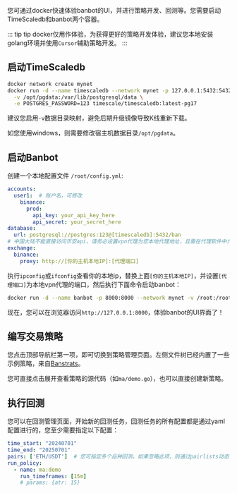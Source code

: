 您可通过docker快速体验banbot的UI，并进行策略开发、回测等。您需要启动TimeScaledb和banbot两个容器。

::: tip tip
docker仅用作体验，为获得更好的策略开发体验，建议您本地安装golang环境并使用`Cursor`辅助策略开发。
:::

## 启动TimeScaledb
```bash
docker network create mynet
docker run -d --name timescaledb --network mynet -p 127.0.0.1:5432:5432 \
  -v /opt/pgdata:/var/lib/postgresql/data \
  -e POSTGRES_PASSWORD=123 timescale/timescaledb:latest-pg17
```
建议您启用`-v`数据目录映射，避免后期升级镜像导致K线重新下载。

如您使用windows，则需要修改宿主机数据目录`/opt/pgdata`。

## 启动Banbot
创建一个本地配置文件 `/root/config.yml`:
```yaml
accounts:
  user1:  # 账户名，可修改
    binance:
      prod:
        api_key: your_api_key_here
        api_secret: your_secret_here
database:
  url: postgresql://postgres:123@[timescaledb]:5432/ban
# 中国大陆不能直接访问币安api，请务必设置vpn代理为您本地代理地址，且需在代理软件中允许来自局域网的连接
exchange:
  binance:
    proxy: http://[你的主机本地IP]:[代理端口]
```
执行`ipconfig`或`ifconfig`查看你的本地ip，替换上面`[你的主机本地IP]`，并设置`[代理端口]`为本地vpn代理的端口，然后执行下面命令启动banbot：
```bash
docker run -d --name banbot -p 8000:8000 --network mynet -v /root:/root banbot/banbot:latest -config /root/config.yml -host 0.0.0.0
```
现在，您可以在浏览器访问`http://127.0.0.1:8000`，体验banbot的UI界面了！

## 编写交易策略
您点击顶部导航栏第一项，即可切换到策略管理页面。左侧文件树已经内置了一些示例策略，来自[Banstrats](https://github.com/banbox/banstrats)。

您可直接点击展开查看策略的源代码（如`ma/demo.go`），也可以直接创建新策略。

## 执行回测
您可以在回测管理页面，开始新的回测任务，回测任务的所有配置都是通过yaml配置进行的，您至少需要指定以下配置：
```yml
time_start: "20240701"
time_end: "20250701"
pairs: ['ETH/USDT']  # 您可指定多个品种回测，如果忽略此项，则通过pairlists动态计算品种列表
run_policy:
  - name: ma:demo
    run_timeframes: [15m]
    # params: {atr: 15}
```
